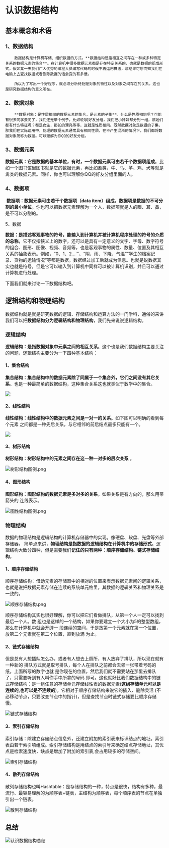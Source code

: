 # 认识数据结构

## 基本概念和术语

### 1、数据结构

 		数据结构是计算机存储、组织数据的方式。**数据结构是指相互之间存在一种或多种特定关系的数据元素的集合**。在计算机中很多数据元素都是存在特定关系的，也就是数据的组成形式，假如某一天我们广大优秀的编程人员编写代码的时候不再运用算法，那结果可想而知我们在电脑上去查找数据或者删除数据的话会变的有多慢。

 		所以为了写出一个好程序，就必须分析待处理对象的特性以及对象之间存在的关系。这也是研究数据结构的意义所在。

### 2、数据对象

 		**数据对象：是性质相同的数据元素的集合，是元素的子集**。什么是性质相同呢？可能有很多同学要问了，我们还是举个例子，比如说QQ好友分组，我们把小妹妹都分到一组，那她们都有什么特征呢？都是女生，都长的漂亮等等，这就是性质相同。既然数据对象是数据的子集，那我们在实际运用中，处理的数据元素通常具有相同性质，在不产生混淆的情况下，我们都将数据对象简称为数据。可以理解为你QQ的好友分组。

### 3、数据元素

​		**数据元素：它是数据的基本单位，有时，一个数据元素可由若干个数据项组成**。比如一个图书馆里图书就是它的数据元素，再比如畜类，牛、马、羊、鸡、犬等就是禽类的数据元素。同样，你也可以理解你QQ的好友分组里面的人。

### 4、数据项

​		**数据项：数据元素可由若干个数据项（data item）组成，数据项是数据的不可分割的最小单位**。你也可以把数据元素理解为一个人，数据项就是人的眼、耳、鼻，是不可以分割的。

5、数据

​		**数据：是描述客观事物的符号，能输入到计算机并被计算机程序处理的符号的介质的总称**，它不仅指狭义上的数字，还可以是具有一定意义的文字、字母、数字符号的组合、图形、图像、视频、音频等，也是客观事物的属性、数量、位置及其相互关系的抽象表示。例如，“0、1、2...`”、“阴、雨、下降、气温”“学生的档案记录、货物的运输情况”等都是数据。数据经过加工后就成为信息。也就是说数据其实也就是符号，但是它可以输入到计算机中同样可以被计算机识别，并且可以通过计算机进行处理。

下面我们就来讨论一下数据结构吧。

## 逻辑结构和物理结构

​		数据结构就是就是研究数据的逻辑、存储结构和运算方法的一门学科，通俗的来讲我们可以把**数据结构分为逻辑结构和物理结构**，我们先来说说逻辑结构。

### 逻辑结构

​		**逻辑结构：是指数据对象中元素之间的相互关系**。这个也是我们数据结构主要关注的问题，逻辑结构主要分为一下四种基本结构：

#### 1、集合结构

​		**集合结构：集合结构中的数据元素除了同属于一个集合外，它们之间没有其它关系**。也是一种最简单的数据结构，这种集合关系这也就类似于数学中的集合。

![](images/集合结构图例.png)

####  2、线性结构 

​		**线性结构：线性结构中的数据元素之间是一对一的关系**。如下图可以明确的看到每个元素 之间都是一种先后关系，与它相邻的前后结点最多只能有一个。 

![](images/线性结构图例.png)

####  3、树形结构 

**树形结构：树形结构中的元素之间存在这一种一对多的层次关系** 。

![树形结构图例.png](images/树形结构图例.png)

####  4、图形结构 

​		**图形结构：图形结构的数据元素是多对多的关系**。如果关系是有方向的，那么用带箭头的 连线表示。 

![图性结构图例.png](images/图性结构图例.png)

### 物理结构

​		数据的物理结构是逻辑结构的计算机存储器中的实现。像硬盘、软盘、光盘等外部存储器。 简单点来讲，**物理结构是指数据的逻辑结构在计算机中的存储形式**。逻辑结构大致分四种，但是需要我们**记住的只有两种：顺序存储结构、链式存储结构**。  

####  1、顺序存储结构 

​			顺序存储结构：借助元素的存储器中的相对的位置来表示数据元素间的逻辑关系，也就是说把数据元素存储在连续的系统单元格里，其数据的逻辑关系和物理关系是一致的。  

![顺序存储结构.png](images/顺序存储结构.png)

顺序存储结构其实也很好理解，你可以把它们看做排队，从第一个人一定可以找到最后一个人。数 组也是这样的一个结构，如果你要建立一个大小为5的整型数组，那么在计算机中就会开辟一 段连续的空间，于是放第一个元素就在第一个位置，放第二个元素就在第二个位置，直到放满 为止。  

####  2、链式存储结构 

​		但是总有人想插队怎么办，或者有人想去上厕所，有人放弃了排队，所以现在就有一种新的 排队方式就是取号排队，每个人在排队之前都会去领一张带着号码的纸，上面所写的数字也就 是你现在的位置，然后我们就不需要站在那里去排队了，只需要听到有人叫你手中所拿的号码 即可。这也就好比我们数据结构中的链式存储结构：是一组任意的存储单元存储线性表的数据元素(**这组存储单元可以是连续的,也可以是不连续的**)。它相对于顺序存储结构来说它的插入、删除灵活 (不必移动节点，只要改变节点中的指针)，但是查找节点时链式存储要比顺序存储慢。 

![链式存储结构](images/链式存储结构.png)

####  3、索引存储结构 

​		索引存储：除建立存储结点信息外，还建立附加的索引表来标识结点的地址。索引表由若干索引项组成。索引存储结构是用结点的索引号来确定结点存储地址，其优点是检索速度快，缺点是增加了附加的索引表,会占用较多的存储空间。 

![索引存储结构](images/索引存储结构.png)

####  4、散列存储结构 

​		散列存储结构也叫Hashtable：是存储结构的一种，特点是很快，结构有多种，最流行、最容易理解的为顺序表+链表，主结构为顺序表，每个顺序表的节点在单独引出一个链表。 

![散列存储结构](images/散列存储结构.png)

## 总结

![认识数据结构总结](images/认识数据结构总结.png)

